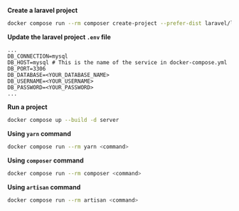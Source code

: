 **Create a laravel project**

```bash
docker compose run --rm composer create-project --prefer-dist laravel/laravel .
```

**Update the laravel project `.env` file**

```env
...
DB_CONNECTION=mysql
DB_HOST=mysql # This is the name of the service in docker-compose.yml
DB_PORT=3306
DB_DATABASE=<YOUR_DATABASE_NAME>
DB_USERNAME=<YOUR_USERNAME>
DB_PASSWORD=<YOUR_PASSWORD>
...
```

**Run a project**

```bash
docker compose up --build -d server
```

**Using `yarn` command**

```bash
docker compose run --rm yarn <command>
```

**Using `composer` command**

```bash
docker compose run --rm composer <command>
```

**Using `artisan` command**

```bash
docker compose run --rm artisan <command>
```
